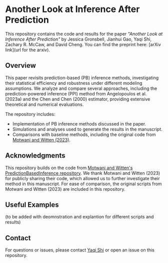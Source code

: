 # Another Look at Inference After Prediction

This repository contains the code and results for the paper *"Another Look at Inference After Prediction"* by Jessica Gronsbell, Jianhui Gao, Yaqi Shi, Zachary R. McCaw, and David Cheng. You can find the preprint here: [arXiv link](url for the arxiv).

## Overview

This paper revisits prediction-based (PB) inference methods, investigating their statistical efficiency and robustness under different modeling assumptions. We analyze and compare several approaches, including the prediction-powered inference (PPI) method from Angelopoulos et al. (2023a) and the Chen and Chen (2000) estimator, providing extensive theoretical and numerical evaluations.

The repository includes:
- Implementation of PB inference methods discussed in the paper.
- Simulations and analyses used to generate the results in the manuscript.
- Comparisons with baseline methods, including the original code from [Motwani and Witten (2023)](https://github.com/keshav-motwani/PredictionBasedInference).

## Acknowledgments

This repository builds on the code from [Motwani and Witten's PredictionBasedInference repository](https://github.com/keshav-motwani/PredictionBasedInference). We thank Motwani and Witten (2023) for publicly sharing their code, which allowed us to further investigate their method in this manuscript. For ease of comparison, the original scripts from Motwani and Witten (2023) are included in this repository.

## Useful Examples

(to be added with deomnstration and explantion for different scripts and results)

## Contact

For questions or issues, please contact [Yaqi Shi](mailto:yaqi.shi@mail.utoronto.com) or open an issue on this repository.


